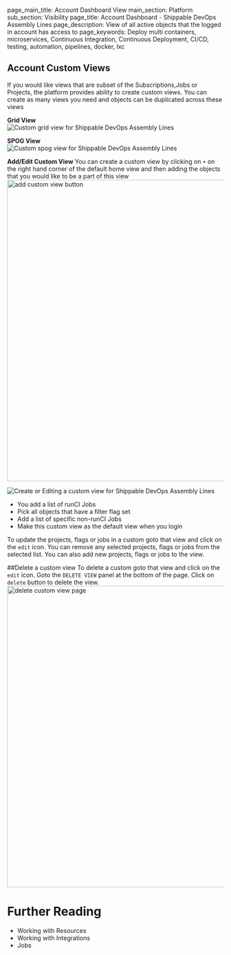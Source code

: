 page_main_title: Account Dashboard View
main_section: Platform
sub_section: Visibility
page_title: Account Dashboard - Shippable DevOps Assembly Lines
page_description: View of all active objects that the logged in account has access to
page_keywords: Deploy multi containers, microservices, Continuous Integration, Continuous Deployment, CI/CD, testing, automation, pipelines, docker, lxc

## Account Custom Views
If you would like views that are subset of the Subscriptions,Jobs or Projects, the platform provides ability to create custom views. You can create as many views you need and objects can be duplicated across these views

**Grid View**
<img src="/images/platform/visibility/account-custom-view.jpg" alt="Custom grid view for Shippable DevOps Assembly Lines" style="vertical-align: middle;display: block;margin-left: auto;margin-right: auto;"/>

**SPOG View**
<img src="/images/platform/visibility/account-custom-spog-view.jpg" alt="Custom spog view for Shippable DevOps Assembly Lines" style="vertical-align: middle;display: block;margin-left: auto;margin-right: auto;"/>

**Add/Edit Custom View**
You can create a custom view by clicking on `+` on the right hand corner of the default home view and then adding the objects that you would like to be a part of this view
<img src="/images/platform/visibility/add-custom-view-button.png" alt="add custom view button" style="width:700px;"/>

<img src="/images/platform/visibility/account-custom-edit-view.jpg" alt="Create or Editing a custom view for Shippable DevOps Assembly Lines" style="vertical-align: middle;display: block;margin-left: auto;margin-right: auto;"/>

* You add a list of runCI Jobs
* Pick all objects that have a filter flag set
* Add a list of specific non-runCI Jobs
* Make this custom view as the default view when you login


To update the projects, flags or jobs in a custom goto that view and click on the `edit` icon.
You can remove any selected projects, flags or jobs from the selected list. You can also add new projects, flags or jobs to the view.

##Delete a custom view
To delete a custom goto that view and click on the `edit` icon. Goto the `DELETE VIEW` panel at the bottom of the page. Click on `delete` button to delete the view.
<img src="/images/platform/visibility/delete-custom-view.png" alt="delete custom view page" style="width:700px;"/>

# Further Reading
* Working with Resources
* Working with Integrations
* Jobs